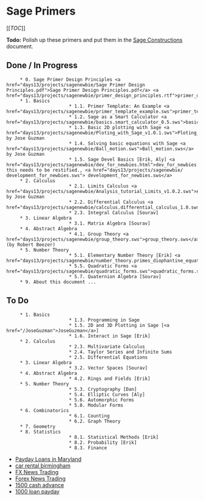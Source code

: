 

# Sage Primers

[[_TOC_]] 

**Todo:** Polish up these primers and put them in the <a class="http" href="http://www.sagemath.org/doc/constructions/">Sage Constructions</a> document. 


## Done / In Progress

         * 0. Sage Primer Design Principles <a href="days13/projects/sagenewbie/Sage Primer Design Principles.pdf">Sage Primer Design Principles.pdf</a> <a href="days13/projects/sagenewbie/primer_design_principles.rtf">primer_design_principles.rtf</a> 
         * 1. Basics 
                           * 1.1. Primer Template: An Example <a href="days13/projects/sagenewbie/primer_template_example.sws">primer_template_example.sws</a>  
                           * 1.2. Sage as a Smart Calculator <a href="days13/projects/sagenewbie/basics.smart_calculator_0.5.sws">basics.smart_calculator_0.5.sws</a> 
                           * 1.3. Basic 2D plotting with Sage <a href="days13/projects/sagenewbie/Ploting_with_Sage_v1.0.1.sws">Ploting_with_Sage_v1.0.1.sws</a> by Jose Guzman 
                           * 1.4. Solving basic equations with Sage <a href="days13/projects/sagenewbie/Ball_motion.sws">Ball_motion.sws</a> by Jose Guzman 
                           * 1.5. Sage Devel Basics [Erik, Aly] <a href="days13/projects/sagenewbie/dev_for_newbies.html">dev_for_newbies.html</a>-this needs to be restified., <a href="days13/projects/sagenewbie/ development_for_newbies.sws"> development_for_newbies.sws</a> 
         * 2. Calculus 
                           * 2.1. Limits Calculus <a href="days13/projects/sagenewbie/Analysis_tutorial_Limits_v1.0.2.sws">Analysis_tutorial_Limits_v1.0.2.sws</a> by Jose Guzman 
                           * 2.2. Differential Calculus <a href="days13/projects/sagenewbie/calculus.differential_calculus_1.0.sws">calculus.differential_calculus_1.0.sws</a> 
                           * 2.3. Integral Calculus [Sourav] 
         * 3. Linear Algebra 
                           * 3.1. Matrix Algebra [Sourav] 
         * 4. Abstract Algebra 
                           * 4.1. Group Theory <a href="days13/projects/sagenewbie/group_theory.sws">group_theory.sws</a> (by Robert Beezer) 
         * 5. Number Theory 
                           * 5.1. Elementary Number Theory [Erik] <a href="days13/projects/sagenewbie/number_theory.primes_diophantine_equations.1.0.sws">number_theory.primes_diophantine_equations.1.0.sws</a> 
                           * 5.5. Quadratic Forms <a href="days13/projects/sagenewbie/quadratic_forms.sws">quadratic_forms.sws</a> 
                           * 5.7. Quaternion Algebra [Sourav] 
         * 9. About this document ... 

## To Do

         * 1. Basics 
                           * 1.3. Programming in Sage 
                           * 1.5. 2D and 3D Plotting in Sage [<a href="/JoseGuzman">JoseGuzman</a>] 
                           * 1.6. Interact in Sage [Erik] 
         * 2. Calculus 
                           * 2.3. Multivariate Calculus 
                           * 2.4. Taylor Series and Infinite Sums 
                           * 2.5. Differential Equations  
         * 3. Linear Algebra 
                           * 3.2. Vector Spaces [Sourav] 
         * 4. Abstract Algebra 
                           * 4.2. Rings and Fields [Erik] 
         * 5. Number Theory 
                           * 5.3. Cryptography [Dan] 
                           * 5.4. Elliptic Curves [Aly] 
                           * 5.6. Automorphic Forms  
                           * 5.8. Modular Forms  
         * 6. Combinatorics 
                           * 6.1. Counting 
                           * 6.2. Graph Theory  
         * 7. Geometry 
         * 8. Statistics 
                           * 8.1. Statistical Methods [Erik] 
                           * 8.2. Probability [Erik] 
                           * 8.3. Finance  
* <a class="http" href="http://paydayloansinmaryland.com">Payday Loans in Maryland</a> 
* <a class="http" href="http://carrentalbirmingham.org">car rental birmingham</a> 
* <a class="http" href="http://fxnewstrading.net">FX News Trading</a> 
* <a class="http" href="http://fxnewstrading.net">Forex News Trading</a>  
* <a class="http" href="http://1500cashadvance.org">1500 cash advance</a> 
* <a class="http" href="http://1000loanpayday.org">1000 loan payday</a> 